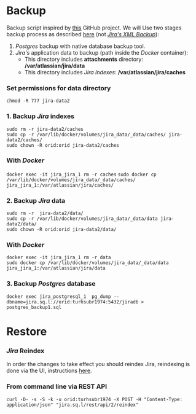 # Backup 
Backup script inspired by [this](https://github.com/puppetlabs/jira-backup) GitHub project.
We will Use two stages backup process as described [here](https://confluence.atlassian.com/adminjiraserver071/backing-up-data-802592964.html) (not [_Jira's XML Backup_](https://confluence.atlassian.com/adminjiraserver071/automating-jira-application-backups-802592966.html)):

1. _Postgres_ backup with native database backup tool.
2. _Jira's_ application data to backup (path inside the _Docker_ container):
    - This directory includes **attachments** directory: **/var/atlassian/jira/data**
    - This directory includes _Jira Indexes_: **/var/atlassian/jira/caches**  

### Set permissions for data directory

`chmod -R 777 jira-data2`    

### 1. Backup _Jira_ indexes
`sudo rm -r jira-data2/caches`  
`sudo cp -r /var/lib/docker/volumes/jira_data/_data/caches/ jira-data2/caches/`  
`sudo chown -R orid:orid jira-data2/caches`  

### With _Docker_
`docker exec -it jira_jira_1 rm -r caches`
`sudo docker cp /var/lib/docker/volumes/jira_data/_data/caches/ jira_jira_1:/var/atlassian/jira/caches/`  



### 2. Backup _Jira_ data
`sudo rm -r  jira-data2/data/`  
`sudo cp -r /var/lib/docker/volumes/jira_data/_data/data jira-data2/data/`    
`sudo chown -R orid:orid jira-data2/data/`  


### With _Docker_
`docker exec -it jira_jira_1 rm -r data`  
`sudo docker cp /var/lib/docker/volumes/jira_data/_data/data jira_jira_1:/var/atlassian/jira/data`  

### 3. Backup _Postgres_ database
`docker exec jira_postgresql_1  pg_dump --dbname=jira.sq.l://orid:turhsubr1974:5432/jiradb > postgres_backup1.sql`

# Restore
### _Jira_ Reindex
In order the changes to take effect you should reindex Jira, reindexing is done via the UI, instructions [here](https://confluence.atlassian.com/adminjiraserver073/search-indexing-861253852.html).  

### From command line via REST API
`curl -D- -s -S -k -u orid:turhsubr1974 -X POST -H "Content-Type: application/json" "jira.sq.l/rest/api/2/reindex"`  
